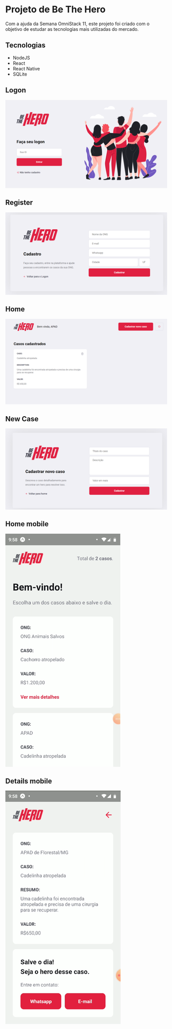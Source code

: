 # Projeto de Be The Hero

Com a ajuda da Semana OmniStack 11, este projeto foi criado com o objetivo de estudar as tecnologias mais utilizadas do mercado.

## Tecnologias

- NodeJS
- React
- React Native
- SQLite

## Logon

![Image description](imgs/1-logon.png)

## Register

![Image description](imgs/2-register.png)

## Home

![Image description](imgs/3-home.png)

## New Case

![Image description](imgs/4-new-case.png)

## Home mobile

![Image description](imgs/5-home-mobile.png)

## Details mobile

![Image description](imgs/6-details-mobile.png)


